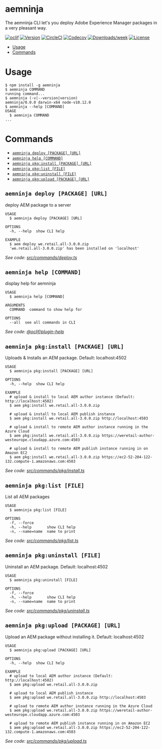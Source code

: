 aemninja
===

The aemninja CLI let&#39;s you deploy Adobe Experience Manager packages in a very pleasant way.

[![oclif](https://img.shields.io/badge/cli-oclif-brightgreen.svg)](https://oclif.io)
[![Version](https://img.shields.io/npm/v/aemninja.svg)](https://npmjs.org/package/aemninja)
[![CircleCI](https://circleci.com/gh/sfawaz/aemninja/tree/master.svg?style=shield)](https://circleci.com/gh/sfawaz/aemninja/tree/master)
[![Codecov](https://codecov.io/gh/sfawaz/aemninja/branch/master/graph/badge.svg)](https://codecov.io/gh/sfawaz/aemninja)
[![Downloads/week](https://img.shields.io/npm/dw/aemninja.svg)](https://npmjs.org/package/aemninja)
[![License](https://img.shields.io/npm/l/aemninja.svg)](https://github.com/sfawaz/aemninja/blob/master/package.json)

<!-- toc -->
* [Usage](#usage)
* [Commands](#commands)
<!-- tocstop -->
# Usage
<!-- usage -->
```sh-session
$ npm install -g aemninja
$ aemninja COMMAND
running command...
$ aemninja (-v|--version|version)
aemninja/0.0.0 darwin-x64 node-v10.12.0
$ aemninja --help [COMMAND]
USAGE
  $ aemninja COMMAND
...
```
<!-- usagestop -->
# Commands
<!-- commands -->
* [`aemninja deploy [PACKAGE] [URL]`](#aemninja-deploy-package-url)
* [`aemninja help [COMMAND]`](#aemninja-help-command)
* [`aemninja pkg:install [PACKAGE] [URL]`](#aemninja-pkginstall-package-url)
* [`aemninja pkg:list [FILE]`](#aemninja-pkglist-file)
* [`aemninja pkg:uninstall [FILE]`](#aemninja-pkguninstall-file)
* [`aemninja pkg:upload [PACKAGE] [URL]`](#aemninja-pkgupload-package-url)

## `aemninja deploy [PACKAGE] [URL]`

deploy AEM package to a server

```
USAGE
  $ aemninja deploy [PACKAGE] [URL]

OPTIONS
  -h, --help  show CLI help

EXAMPLE
  $ aem deploy we.retail.all-3.0.0.zip
  'we.retail.all-3.0.0.zip' has been installed on 'localhost'
```

_See code: [src/commands/deploy.ts](https://github.com/sfawaz/aemninja/blob/v0.0.0/src/commands/deploy.ts)_

## `aemninja help [COMMAND]`

display help for aemninja

```
USAGE
  $ aemninja help [COMMAND]

ARGUMENTS
  COMMAND  command to show help for

OPTIONS
  --all  see all commands in CLI
```

_See code: [@oclif/plugin-help](https://github.com/oclif/plugin-help/blob/v2.1.2/src/commands/help.ts)_

## `aemninja pkg:install [PACKAGE] [URL]`

Uploads & Installs an AEM package. Default: localhost:4502

```
USAGE
  $ aemninja pkg:install [PACKAGE] [URL]

OPTIONS
  -h, --help  show CLI help

EXAMPLE
  # upload & install to local AEM author instance (Default: http://localhost:4502)
  $ aem pkg:install we.retail.all-3.0.0.zip

  # upload & install to local AEM publish instance
  $ aem pkg:install we.retail.all-3.0.0.zip http://localhost:4503

  # upload & install to remote AEM author instance running in the Azure Cloud
  $ aem pkg:install we.retail.all-3.0.0.zip https://weretail-author-westeurope.cloudapp.azure.com:4503

  # upload & install to remote AEM publish instance running in on Amazon EC2
  $ aem pkg:install we.retail.all-3.0.0.zip https://ec2-52-204-122-132.compute-1.amazonaws.com:4503
```

_See code: [src/commands/pkg/install.ts](https://github.com/sfawaz/aemninja/blob/v0.0.0/src/commands/pkg/install.ts)_

## `aemninja pkg:list [FILE]`

List all AEM packages

```
USAGE
  $ aemninja pkg:list [FILE]

OPTIONS
  -f, --force
  -h, --help       show CLI help
  -n, --name=name  name to print
```

_See code: [src/commands/pkg/list.ts](https://github.com/sfawaz/aemninja/blob/v0.0.0/src/commands/pkg/list.ts)_

## `aemninja pkg:uninstall [FILE]`

Uninstall an AEM package. Default: localhost:4502

```
USAGE
  $ aemninja pkg:uninstall [FILE]

OPTIONS
  -f, --force
  -h, --help       show CLI help
  -n, --name=name  name to print
```

_See code: [src/commands/pkg/uninstall.ts](https://github.com/sfawaz/aemninja/blob/v0.0.0/src/commands/pkg/uninstall.ts)_

## `aemninja pkg:upload [PACKAGE] [URL]`

Upload an AEM package without installing it. Default: localhost:4502

```
USAGE
  $ aemninja pkg:upload [PACKAGE] [URL]

OPTIONS
  -h, --help  show CLI help

EXAMPLE
  # upload to local AEM author instance (Default: http://localhost:4502)
  $ aem pkg:upload we.retail.all-3.0.0.zip

  # upload to local AEM publish instance
  $ aem pkg:upload we.retail.all-3.0.0.zip http://localhost:4503

  # upload to remote AEM author instance running in the Azure Cloud
  $ aem pkg:upload we.retail.all-3.0.0.zip https://weretail-author-westeurope.cloudapp.azure.com:4503

  # upload to remote AEM publish instance running in on Amazon EC2
  $ aem pkg:upload we.retail.all-3.0.0.zip https://ec2-52-204-122-132.compute-1.amazonaws.com:4503
```

_See code: [src/commands/pkg/upload.ts](https://github.com/sfawaz/aemninja/blob/v0.0.0/src/commands/pkg/upload.ts)_
<!-- commandsstop -->
